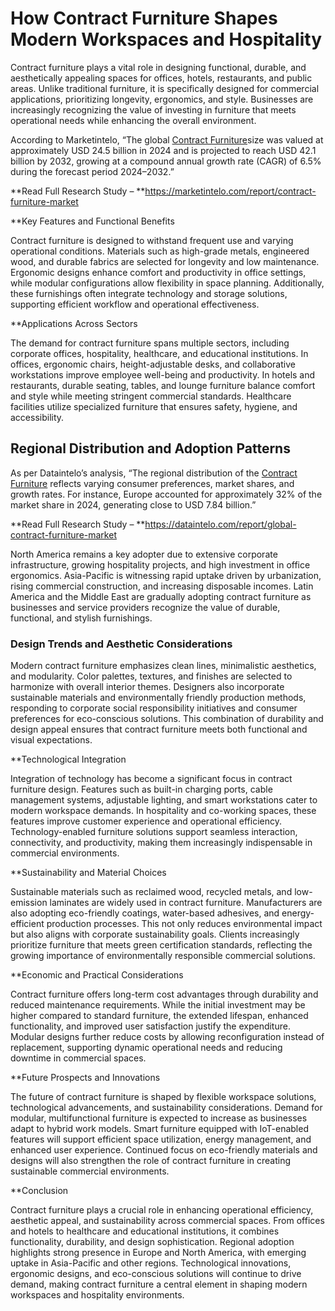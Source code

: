 # How Contract Furniture Shapes Modern Workspaces and Hospitality

Contract furniture plays a vital role in designing functional, durable, and aesthetically appealing spaces for offices, hotels, restaurants, and public areas. Unlike traditional furniture, it is specifically designed for commercial applications, prioritizing longevity, ergonomics, and style. Businesses are increasingly recognizing the value of investing in furniture that meets operational needs while enhancing the overall environment.

According to Marketintelo, “The global [Contract Furniture](https://marketintelo.com/report/contract-furniture-market)size was valued at approximately USD 24.5 billion in 2024 and is projected to reach USD 42.1 billion by 2032, growing at a compound annual growth rate (CAGR) of 6.5% during the forecast period 2024–2032.”

**Read Full Research Study – **https://marketintelo.com/report/contract-furniture-market

**Key Features and Functional Benefits

Contract furniture is designed to withstand frequent use and varying operational conditions. Materials such as high-grade metals, engineered wood, and durable fabrics are selected for longevity and low maintenance. Ergonomic designs enhance comfort and productivity in office settings, while modular configurations allow flexibility in space planning. Additionally, these furnishings often integrate technology and storage solutions, supporting efficient workflow and operational effectiveness.

**Applications Across Sectors

The demand for contract furniture spans multiple sectors, including corporate offices, hospitality, healthcare, and educational institutions. In offices, ergonomic chairs, height-adjustable desks, and collaborative workstations improve employee well-being and productivity. In hotels and restaurants, durable seating, tables, and lounge furniture balance comfort and style while meeting stringent commercial standards. Healthcare facilities utilize specialized furniture that ensures safety, hygiene, and accessibility.

## Regional Distribution and Adoption Patterns

As per Dataintelo’s analysis, “The regional distribution of the [Contract Furniture](https://dataintelo.com/report/global-contract-furniture-market) reflects varying consumer preferences, market shares, and growth rates. For instance, Europe accounted for approximately 32% of the market share in 2024, generating close to USD 7.84 billion.”

**Read Full Research Study – **https://dataintelo.com/report/global-contract-furniture-market

North America remains a key adopter due to extensive corporate infrastructure, growing hospitality projects, and high investment in office ergonomics. Asia-Pacific is witnessing rapid uptake driven by urbanization, rising commercial construction, and increasing disposable incomes. Latin America and the Middle East are gradually adopting contract furniture as businesses and service providers recognize the value of durable, functional, and stylish furnishings.

### Design Trends and Aesthetic Considerations

Modern contract furniture emphasizes clean lines, minimalistic aesthetics, and modularity. Color palettes, textures, and finishes are selected to harmonize with overall interior themes. Designers also incorporate sustainable materials and environmentally friendly production methods, responding to corporate social responsibility initiatives and consumer preferences for eco-conscious solutions. This combination of durability and design appeal ensures that contract furniture meets both functional and visual expectations.

**Technological Integration

Integration of technology has become a significant focus in contract furniture design. Features such as built-in charging ports, cable management systems, adjustable lighting, and smart workstations cater to modern workspace demands. In hospitality and co-working spaces, these features improve customer experience and operational efficiency. Technology-enabled furniture solutions support seamless interaction, connectivity, and productivity, making them increasingly indispensable in commercial environments.

**Sustainability and Material Choices

Sustainable materials such as reclaimed wood, recycled metals, and low-emission laminates are widely used in contract furniture. Manufacturers are also adopting eco-friendly coatings, water-based adhesives, and energy-efficient production processes. This not only reduces environmental impact but also aligns with corporate sustainability goals. Clients increasingly prioritize furniture that meets green certification standards, reflecting the growing importance of environmentally responsible commercial solutions.

**Economic and Practical Considerations

Contract furniture offers long-term cost advantages through durability and reduced maintenance requirements. While the initial investment may be higher compared to standard furniture, the extended lifespan, enhanced functionality, and improved user satisfaction justify the expenditure. Modular designs further reduce costs by allowing reconfiguration instead of replacement, supporting dynamic operational needs and reducing downtime in commercial spaces.

**Future Prospects and Innovations

The future of contract furniture is shaped by flexible workspace solutions, technological advancements, and sustainability considerations. Demand for modular, multifunctional furniture is expected to increase as businesses adapt to hybrid work models. Smart furniture equipped with IoT-enabled features will support efficient space utilization, energy management, and enhanced user experience. Continued focus on eco-friendly materials and designs will also strengthen the role of contract furniture in creating sustainable commercial environments.

**Conclusion

Contract furniture plays a crucial role in enhancing operational efficiency, aesthetic appeal, and sustainability across commercial spaces. From offices and hotels to healthcare and educational institutions, it combines functionality, durability, and design sophistication. Regional adoption highlights strong presence in Europe and North America, with emerging uptake in Asia-Pacific and other regions. Technological innovations, ergonomic designs, and eco-conscious solutions will continue to drive demand, making contract furniture a central element in shaping modern workspaces and hospitality environments.
